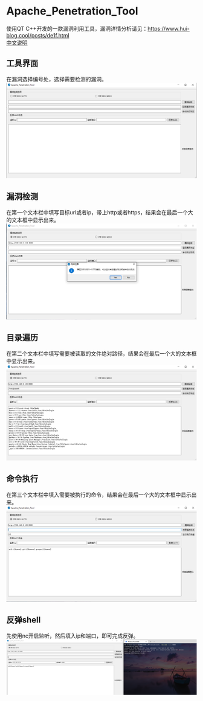 # Apache_Penetration_Tool
使用QT C++开发的一款漏洞利用工具，漏洞详情分析请见：https://www.hui-blog.cool/posts/de1f.html
<br>
[中文说明](#readme)

## 工具界面
在漏洞选择编号处，选择需要检测的漏洞。
![1.png](https://github.com/wangfly-me/Apache_Penetration_Tool/blob/main/images/1.png)

## 漏洞检测
在第一个文本栏中填写目标url或者ip，带上http或者https，结果会在最后一个大的文本框中显示出来。
![2.png](https://github.com/wangfly-me/Apache_Penetration_Tool/blob/main/images/2.png)

## 目录遍历
在第二个文本栏中填写需要被读取的文件绝对路径，结果会在最后一个大的文本框中显示出来。
![3.png](https://github.com/wangfly-me/Apache_Penetration_Tool/blob/main/images/3.png)

## 命令执行
在第三个文本栏中填入需要被执行的命令，结果会在最后一个大的文本框中显示出来。
![4.png](https://github.com/wangfly-me/Apache_Penetration_Tool/blob/main/images/4.png)

## 反弹shell
先使用nc开启监听，然后填入ip和端口，即可完成反弹。
![5.png](https://github.com/wangfly-me/Apache_Penetration_Tool/blob/main/images/5.png)
